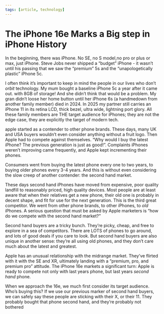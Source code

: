 ```yaml
---
tags: [article, technology]
---
```


# The iPhone 16e Marks a Big step in iPhone History

In the beginning, there was iPhone. No SE, no S model,no pro or plus or max, just iPhone. Steve Jobs never shipped a “budget” iPhone - it wasn’t until his passing that we saw the “premium” 5s and the “unapologetically plastic” iPhone 5c.

I often think it’s important to keep in mind the people in our lives who don’t _orbit_ technology. My mum bought a baseline iPhone 5c a year after it came out. with 8GB of storage! And she didn’t think that would be a problem. My gran didn’t loose her home button until her iPhone 6s (a handmedown from another family member) died in 2024. In 2025 my partner still carries an iPhone 11 in its retina LCD, thick bezel, ultra wide, lightning port glory. All these family members are THE target audience for iPhones; they are not the edge case, they are explicitly the target of modern tech.

apple started as a contender to other phone brands. These days, many UK and USA buyers wouldn’t even consider anything without a fruit logo. Then Apple had to compete against themselves. “Why would I buy the latest iPhone? The previous generation is just as good!”. Complaints iPhones weren’t improving came frequently, and Apple kept incrementing their phones.

Consumers went from buying the latest phone every one to two years, to buying older phones every 3-4 years. And this is without even considering the slow creep of another contender: the second hand market.

These days second hand iPhones have moved from expensive, poor quality landfill to reasonably priced, high quality devices. Most people are at least aware that when their relatives get a new phone, their old one is probably in decent shape, and fit for use for the next generation. This is the third great competitor. We went from other phone brands, to other iPhones, to _old_ iPhones. A serious question that must be asked by Apple marketers is “how do we compete with the second hand market?”

Second hand buyers are a tricky bunch. They’re picky, cheap, and free to explore in a sea of competitors. There are LOTS of phones to go around, and lots of good deals if you care to look. But second hand buyers are also unique in another sense: they’re all using old phones, and they don’t care much about the latest and greatest.

Apple has an unusual relationship with the midrange market. They’ve flirted with it with the SE and XR, ultimately landing with a “premium, pro, and premium pro” attitude. The iPhone 16e markets a significant turn: Apple is ready to compete not only with last years phone, but last years _second hand_ phone.

When we approach the 16e, we much first consider its target audience. Who’s buying this? If we use our previous marker of second hand buyers, we can safely say these people are sticking with their X, or their 11. They probably bought that phone second hand, and they’re probably not bothered
